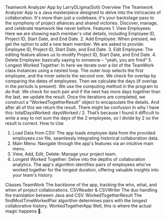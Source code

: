 Teamwork Analyzer App by LarryDLigma(Soti)
Overview
  The Teamwork Analyzer App is a Java masterpiece designed to delve into the intricacies of collaboration. It's more than just a codebase; it's your backstage pass to the symphony of project alliances and shared victories. Discover, manage, and celebrate teamwork like never before.
  Features
    1.	View Employees: Here we are showing each member's vital details, including Employee ID, Project ID, Start Date, and End Date.
    2.	Add Employee: When pressed, we get the option to add a new team member. We are asked to provide: Employee ID, Project ID, Start Date, and End Date.
    3.	Edit Employee: The editing feature allows us to modify Project ID, Start Date, and End Date.
    4.	Delete Employee: basically saying to someone – “yeah, you are fired”
    5.	Longest Worked Together: In here we iterate over a list of the TeamWork class instances using a nested loop.
        The outer loop selects the first employee, and the inner selects the second one. We check for overlap by comparing the dates of employees. Then we calculate the days (if overlap in the periods is present).
        We use the computing method in the program to do that. We check for each pair and if the next has more days together than the last, we update the result.
        Once the iterations are completed, we construct a “WorkedTogetherResult” object to encapsulate the details. And after all of this we return the result. There might be confusion in why I have this: totalDaysWorked: daysWorked / 2.
        That’s because I found it difficult to write a way to not sum the days of the 2 employees, so I divide by 2 so the result is correct. 
How to Use
  1.	Load Data from CSV: The app loads employee data from the provided employees.csv file, seamlessly integrating historical collaboration data.
  2.	Main Menu: Navigate through the app's features via an intuitive main menu. 
  3.	View, Add, Edit, Delete: Manage your project team. 
  4.	Longest Worked Together: Delve into the depths of collaboration analytics. The app's algorithm identifies pairs of employees who've worked together for the longest duration, offering valuable insights into your team's history.

Classes
  TeamWork
    The backbone of the app, tracking the who, what, and when of project collaborations.
  CSVReader & CSVWriter
    The duo handling the translation between Java and CSV.
  WorkedTogetherResult
    The findMostTimeWorkedPair algorithm determines pairs with the longest collaborative history.
  WorkedTogetherApp
    Well, this is where the actual magic happens 🙂.

